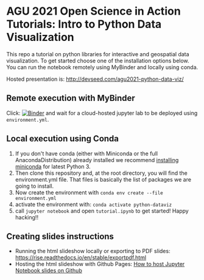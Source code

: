 # AGU 2021 Open Science in Action Tutorials: Intro to Python Data Visualization

This repo a tutorial on python libraries for interactive and geospatial data visualization. To get started choose one of the installation options below. You can run the notebook remotely using MyBinder and locally using conda.

Hosted presentation is: http://devseed.com/agu2021-python-data-viz/

## Remote execution with MyBinder

Click: [![Binder](https://mybinder.org/badge_logo.svg)](https://mybinder.org/v2/gh/developmentseed/agu2021-python-data-viz/HEAD) and wait for a cloud-hosted jupyter lab to be deployed using `environment.yml`.

## Local execution using Conda

1. If you don't have conda (either with Miniconda or the full AnacondaDistribution) already installed we recommend [installing miniconda](http://conda.pydata.org/miniconda.html) for latest Python 3.
2. Then clone this repository and, at the root directory, you will find the environment.yml file. That files is basically the list of packages we are going to install.
3. Now create the environment with `conda env create --file environment.yml`
4. activate the environment with: `conda activate python-dataviz`
5. call `jupyter notebook` and open `tutorial.ipynb` to get started! Happy hacking!!

## Creating slides instructions

* Running the html slideshow locally or exporting to PDF slides: https://rise.readthedocs.io/en/stable/exportpdf.html
* Hosting the html slideshow with Github Pages: [How to host Jupyter Notebook slides on Github
](https://towardsdatascience.com/how-to-host-jupyter-notebook-slides-on-github-d785f30e6e2)

